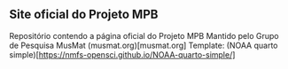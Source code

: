 ## Site oficial do Projeto MPB
Repositório contendo a página oficial do Projeto MPB
Mantido pelo Grupo de Pesquisa MusMat (musmat.org)[musmat.org]
Template: (NOAA quarto simple)[https://nmfs-opensci.github.io/NOAA-quarto-simple/]
